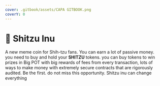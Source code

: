 ```yaml
---
cover: .gitbook/assets/CAPA GITBOOK.png
coverY: 0
---
```


# 🧸 Shitzu Inu

A new meme coin for Shih-tzu fans. You can earn a lot of passive money. you need to buy and hold your **SHITZU** tokens. you can buy tokens to win prizes in Big POT with big rewards of fees from every transaction, lots of ways to make money with extremely secure contracts that are rigorously audited. Be the first. do not miss this opportunity. Shitzu inu can change everything
